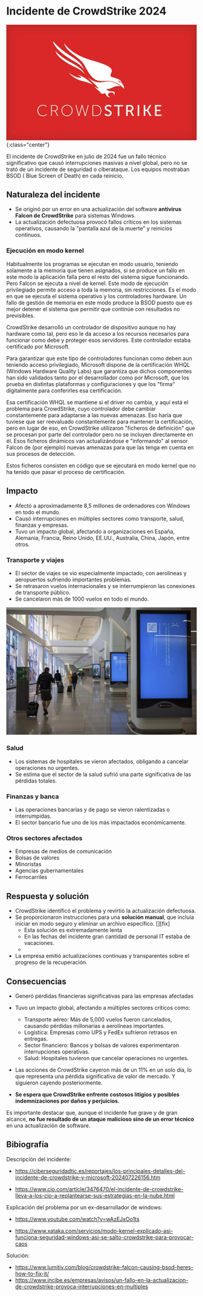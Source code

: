 # Incidente de CrowdStrike 2024



![](img/crowdstrike_logo.png){:class="center"}

El incidente de CrowdStrike en julio de 2024 fue un fallo técnico significativo que causó interrupciones masivas a nivel global, pero no se trató de un incidente de seguridad o ciberataque. Los equipos mostraban BSOD ( Blue Screen of Death) en cada reinicio.



## Naturaleza del incidente

- Se originó por un error en una actualización del software **antivirus Falcon de CrowdStrike** para sistemas Windows.
- La actualización defectuosa provocó fallos críticos en los sistemas operativos, causando la "pantalla azul de la muerte" y reinicios continuos.

### Ejecución en modo kernel

Habitualmente los programas se ejecutan en modo usuario, teniendo solamente a la memoria que tienen asignados, si se produce un fallo en este modo la aplicación falla pero el resto del sistema sigue funcionando.
Pero Falcon se ejecuta a nivel de kernel. Este modo de ejecución privilegiado permite acceso a toda la memoria, sin restricciones. Es el modo en que se ejecuta el sistema operativo y los controladores hardware. Un fallo de gestión de memoria en este modo produce la BSOD puesto que es mejor detener el sistema que permitir que continúe con resultados no previsibles.

CrowdStrike desarrolló un controlador de dispositivo aunque no hay hardware como tal, pero eso le da acceso a los recursos necesarios para funcionar como debe y proteger esos servidores. Este controlador estaba  certificado por Microsoft.

Para garantizar que este tipo de controladores funcionan como deben aun teniendo acceso privilegiado, Microsoft dispone de la certificación WHQL (Windows Hardware Quality Labs) que garantiza que dichos componentes han sido validados tanto por el desarrollador como por Microsoft, que los prueba en distintas plataformas y configuraciones y que los "firma" digitalmente para conferirles esa certificación.

Esa certificación WHQL se mantiene si el driver no cambia, y aquí está el problema para CrowdStrike, cuyo controlador debe cambiar constantemente para adaptarse a las nuevas amenazas. Eso haría que tuviese que ser reevaluado constantemente para mantener la certificación, pero en lugar de eso, en CrowdStrike utilizaron "ficheros de definición" que se procesan por parte del controlador pero no se incluyen directamente en él. Esos ficheros dinámicos van actualizándose e "informando" al sensor Falcon de (por ejemplo) nuevas amenazas para que las tenga en cuenta en sus procesos de detección.

Estos ficheros consisten en código que se ejecutará en modo kernel que no ha tenido que pasar el proceso de certificación.

## Impacto

- Afectó a aproximadamente 8,5 millones de ordenadores con Windows en todo el mundo[](https://www.cio.com/article/3476470/el-incidente-de-crowdstrike-lleva-a-los-cio-a-replantearse-sus-estrategias-en-la-nube.html).
- Causó interrupciones en múltiples sectores como transporte, salud, finanzas y empresas.
- Tuvo un impacto global, afectando a organizaciones en España, Alemania, Francia, Reino Unido, EE.UU., Australia, China, Japón, entre otros[](https://www.cio.com/article/3476470/el-incidente-de-crowdstrike-lleva-a-los-cio-a-replantearse-sus-estrategias-en-la-nube.html).

### Transporte y viajes

- El sector de viajes se vio especialmente impactado, con aerolíneas y aeropuertos sufriendo importantes problemas.
- Se retrasaron vuelos internacionales y se interrumpieron las conexiones de transporte público.
- Se cancelaron más de 1000 vuelos en todo el mundo.

![Aeropuerto de Nueva York](img/crowdstrike_bsod.jpg)

### Salud

- Los sistemas de hospitales se vieron afectados, obligando a cancelar operaciones no urgentes.
- Se estima que el sector de la salud sufrió una parte significativa de las pérdidas totales[](https://fluidattacks.com/es/blog/incidente-de-crowdstrike-julio-2024/).

### Finanzas y banca

- Las operaciones bancarias y de pago se vieron ralentizadas o interrumpidas[](https://ciberseguridadtic.es/reportajes/los-principales-detalles-del-incidente-de-crowdstrike-y-microsoft-202407226156.htm).
- El sector bancario fue uno de los más impactados económicamente[](https://fluidattacks.com/es/blog/incidente-de-crowdstrike-julio-2024/).

### Otros sectores afectados

- Empresas de medios de comunicación
- Bolsas de valores
- Minoristas
- Agencias gubernamentales
- Ferrocarriles

## Respuesta y solución

- CrowdStrike identificó el problema y revirtió la actualización defectuosa[](https://www.incibe.es/empresas/avisos/un-fallo-en-la-actualizacion-de-crowdstrike-provoca-interrupciones-en-multiples).
- Se proporcionaron instrucciones para una **solución manual**, que incluía iniciar en modo seguro y eliminar un archivo específico. [][fix]
	- Esta solución es extremadamente lenta
	- En las fechas del incidente gran cantidad de personal IT estaba de vacaciones.
	- 
- La empresa emitió actualizaciones continuas y transparentes sobre el progreso de la recuperación[](https://amsolver.com/2024/07/incidente-de-crowdstrike/).

## Consecuencias

* Generó pérdidas financieras significativas para las empresas afectadas
 
* Tuvo un impacto global, afectando a múltiples sectores críticos como:
    
    - Transporte aéreo: Más de 5,000 vuelos fueron cancelados, causando pérdidas millonarias a aerolíneas importantes.
    - Logística: Empresas como UPS y FedEx sufrieron retrasos en entregas.
    - Sector financiero: Bancos y bolsas de valores experimentaron interrupciones operativas.
    - Salud: Hospitales tuvieron que cancelar operaciones no urgentes.
    
* Las acciones de CrowdStrike cayeron más de un 11% en un solo día, lo que representa una pérdida significativa de valor de mercado. Y siguieron cayendo posteriormente.
* **Se espera que CrowdStrike enfrente costosos litigios y posibles indemnizaciones por daños y perjuicios.**


Es importante destacar que, aunque el incidente fue grave y de gran alcance, **no fue resultado de un ataque malicioso sino de un error técnico** en una actualización de software.
## Bibiografía

Descripción del incidente:

* https://ciberseguridadtic.es/reportajes/los-principales-detalles-del-incidente-de-crowdstrike-y-microsoft-202407226156.htm

* https://www.cio.com/article/3476470/el-incidente-de-crowdstrike-lleva-a-los-cio-a-replantearse-sus-estrategias-en-la-nube.html

Explicación del problema por un ex-desarrollador de windows:

* https://www.youtube.com/watch?v=wAzEJxOo1ts

* https://www.xataka.com/servicios/modo-kernel-explicado-asi-funciona-seguridad-windows-asi-se-salto-crowdstrike-para-provocar-caos


Solución:

* https://www.lumitiv.com/blog/crowdstrike-falcon-causing-bsod-heres-how-to-fix-it/
* https://www.incibe.es/empresas/avisos/un-fallo-en-la-actualizacion-de-crowdstrike-provoca-interrupciones-en-multiples

[^fix]:https://www.incibe.es/empresas/avisos/un-fallo-en-la-actualizacion-de-crowdstrike-provoca-interrupciones-en-multiples